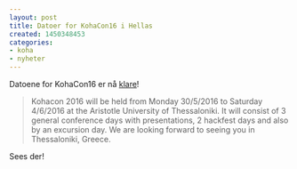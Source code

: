 ```yaml
---
layout: post
title: Datoer for KohaCon16 i Hellas
created: 1450348453
categories:
- koha
- nyheter
---
```

<p>Datoene for KohaCon16 er nå <a href="https://lists.katipo.co.nz/pipermail/koha/2015-December/044370.html">klare</a>!</p>

<blockquote><p>Kohacon 2016 will be held from Monday 30/5/2016 to Saturday 4/6/2016 at the Aristotle University of Thessaloniki. It will consist of 3 general conference days with presentations, 2 hackfest days and also by an excursion day. We are looking forward to seeing you in Thessaloniki, Greece.</p></blockquote>

<p>Sees der!</p>
